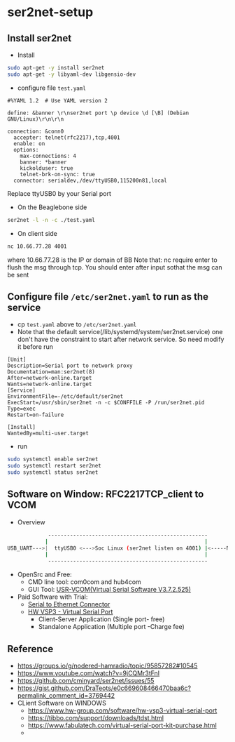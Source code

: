 # ser2net-setup

## Install ser2net
* Install
```sh
sudo apt-get -y install ser2net
sudo apt-get -y libyaml-dev libgensio-dev
```
* configure file `test.yaml`
```
#%YAML 1.2  # Use YAML version 2

define: &banner \r\nser2net port \p device \d [\B] (Debian GNU/Linux)\r\n\r\n

connection: &conn0
  accepter: telnet(rfc2217),tcp,4001
  enable: on
  options:
    max-connections: 4
    banner: *banner
    kickolduser: true
    telnet-brk-on-sync: true
  connector: serialdev,/dev/ttyUSB0,115200n81,local
```
Replace ttyUSB0 by your Serial port

* On the Beaglebone side
```sh
ser2net -l -n -c ./test.yaml
```

* On client side
```sh
nc 10.66.77.28 4001
```

where 10.66.77.28 is the IP or domain of BB
Note that: nc require enter to flush the msg through tcp. You should enter after input sothat the msg can be sent



## Configure file `/etc/ser2net.yaml` to run as the service
* cp `test.yaml` above to `/etc/ser2net.yaml`
* Note that the default service(/lib/systemd/system/ser2net.service) one don't have the constraint to start after network service. So need modify it before run
```
[Unit]
Description=Serial port to network proxy
Documentation=man:ser2net(8)
After=network-online.target
Wants=network-online.target
[Service]
EnvironmentFile=-/etc/default/ser2net
ExecStart=/usr/sbin/ser2net -n -c $CONFFILE -P /run/ser2net.pid
Type=exec
Restart=on-failure

[Install]
WantedBy=multi-user.target
```

* run
```sh
sudo systemctl enable ser2net
sudo systemctl restart ser2net
sudo systemctl status ser2net
```

## Software on Window: RFC2217TCP_client to VCOM


* Overview

```sh
             ---------------------------------------------------                       ----------------------------------
            |                                                  |                      |          Remote PC               |
USB_UART--->|  ttyUSB0 <--->Soc Linux (ser2net listen on 4001) |<-----Network<--------| rfc2217(tcp_client) to VCOM      |
            |                                                  |                      |                                  |
             ---------------------------------------------------                       ----------------------------------
```

* OpenSrc and Free:
  * CMD line tool: com0com and hub4com
  * GUI Tool: [USR-VCOM(Virtual Serial Software V3.7.2.525)](https://www.pusr.com/support/downloads/usr-vcom-virtual-serial-software.html)
* Paid Software with Trial:
  * [Serial to Ethernet Connector](https://www.serial-over-ethernet.com/downloads/)
  * [HW VSP3 - Virtual Serial Port](https://www.hw-group.com/software/hw-vsp3-virtual-serial-port)
    * Client-Server Application (Single port- free)
    * Standalone Application (Multiple port -Charge fee)
  



## Reference
* https://groups.io/g/nodered-hamradio/topic/95857282#10545
* https://www.youtube.com/watch?v=9jCQMr3tFnI
* https://github.com/cminyard/ser2net/issues/55
* https://gist.github.com/DraTeots/e0c669608466470baa6c?permalink_comment_id=3769442
* CLient Software on WINDOWS
  * https://www.hw-group.com/software/hw-vsp3-virtual-serial-port
  * https://tibbo.com/support/downloads/tdst.html
  * https://www.fabulatech.com/virtual-serial-port-kit-purchase.html
  * 
